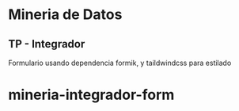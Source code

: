 # Mineria de Datos

## TP - Integrador

Formulario usando dependencia formik, y taildwindcss para estilado
# mineria-integrador-form
